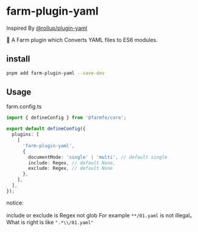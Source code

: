 # farm-plugin-yaml

Inspired By [@rollup/plugin-yaml](https://www.npmjs.com/package/@rollup/plugin-yaml)

🍣 A Farm plugin which Converts YAML files to ES6 modules.

## install

```bash
pnpm add farm-plugin-yaml --save-dev
```

## Usage

farm.config.ts

```typescript
import { defineConfig } from '@farmfe/core';

export default defineConfig({
  plugins: [
    [
      'farm-plugin-yaml',
      {
        documentMode: 'single' | 'multi', // default single
        include: Regex, // default None,
        exclude: Regex, // default None
      },
    ],
  ],
});
```

notice:

include or exclude is Regex not glob For example `**/01.yaml` is not illegal。What is right is like `".*\\/01.yaml"`
